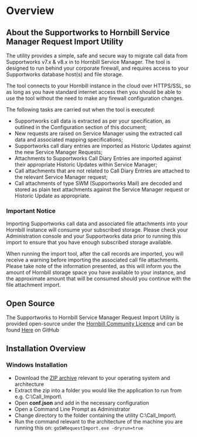 # Overview

## About the Supportworks to Hornbill Service Manager Request Import Utility
The utility provides a simple, safe and secure way to migrate call data from Supportworks v7.x & v8.x in to Hornbill Service Manager. The tool is designed to run behind your corporate firewall, and requires access to your Supportworks database host(s) and file storage.

The tool connects to your Hornbill instance in the cloud over HTTPS/SSL, so as long as you have standard internet access then you should be able to use the tool without the need to make any firewall configuration changes.

The following tasks are carried out when the tool is executed:

- Supportworks call data is extracted as per your specification, as outlined in the Configuration section of this document;
- New requests are raised on Service Manager using the extracted call data and associated mapping specifications;
- Supportworks call diary entries are imported as Historic Updates against the new Service Manager Requests;
- Attachments to Supportworks Call Diary Entries are imported against their appropriate Historic Updates within Service Manager;
- Call attachments that are not related to Call Diary Entries are attached to the relevant Service Manager request;
- Call attachments of type SWM (Supportworks Mail) are decoded and stored as plain text attachments against the Service Manager request or Historic Update as appropriate.

### **Important Notice**
Importing Supportworks call data and associated file attachments into your Hornbill instance will consume your subscribed storage. Please check your Administration console and your Supportworks data prior to running this import to ensure that you have enough subscribed storage available.

When running the import tool, after the call records are imported, you will receive a warning before importing the associated call file attachments. Please take note of the information presented, as this will inform you the amount of Hornbill storage space you have available to your instance, and the approximate amount that will be consumed should you continue with the file attachment import.

## Open Source

The Supportworks to Hornbill Service Manager Request Import Utility is provided open-source under the [Hornbill Community Licence](https://wiki.hornbill.com/index.php/The_Hornbill_Community_License_(HCL)) and can be found [Here](https://github.com/hornbill/goSWRequestImport) on GitHub

## Installation Overview
### **Windows Installation**

- Download the [ZIP archive](https://github.com/hornbill/goSWRequestImport/releases/latest) relevant to your operating system and architecture
- Extract the zip into a folder you would like the application to run from e.g. C:\Call_Import\
- Open **conf.json** and add in the necessary configuration
- Open a Command Line Prompt as Administrator
- Change directory to the folder containing the utility C:\Call_Import\
- Run the command relevant to the architecture of the machine you are running this on:
``goSWRequestImport.exe -dryrun=true``